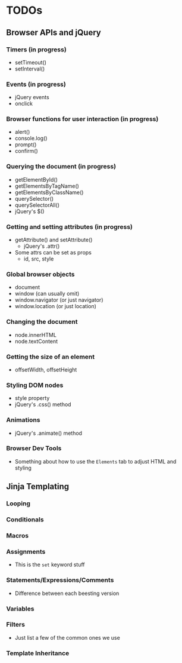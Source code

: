 # TODOs

## Browser APIs and jQuery


### Timers (in progress)
- setTimeout()
- setInterval()

### Events (in progress)
- jQuery events 
- onclick

### Browser functions for user interaction (in progress)
- alert()
- console.log()
- prompt()
- confirm()

### Querying the document (in progress)
- getElementById()
- getElementsByTagName()
- getElementsByClassName()
- querySelector()
- querySelectorAll()
- jQuery's $()


### Getting and setting attributes (in progress)
- getAttribute() and setAttribute()
    - jQuery's .attr()
- Some attrs can be set as props
    - id, src, style



### Global browser objects
- document
- window (can usually omit)
- window.navigator (or just navigator)
- window.location (or just location)


    
### Changing the document
- node.innerHTML
- node.textContent



### Getting the size of an element
- offsetWidth, offsetHeight

### Styling DOM nodes
- style property
- jQuery's .css() method


### Animations
- jQuery's .animate() method


### Browser Dev Tools
- Something about how to use the `Elements` tab to adjust HTML and styling


## Jinja Templating

### Looping

### Conditionals

### Macros

### Assignments
- This is the `set` keyword stuff
   
### Statements/Expressions/Comments
- Difference between each beesting version

### Variables

### Filters
- Just list a few of the common ones we use 

### Template Inheritance




